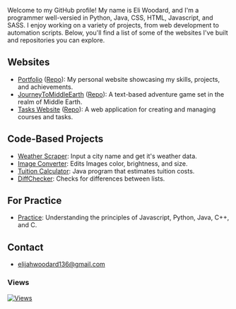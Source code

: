 Welcome to my GitHub profile! My name is Eli Woodard, and I'm a programmer well-versied in Python, Java, CSS, HTML, Javascript, and SASS. I enjoy working on a variety of projects, from web development to automation scripts. Below, you'll find a list of some of the websites I've built and repositories you can explore.

## Websites

- [Portfolio](https://eliwoodard.github.io/Portfolio/) ([Repo](https://github.com/EliWoodard/Portfolio)):  My personal website showcasing my skills, projects, and achievements.
- [JourneyToMiddleEarth](https://eliwoodard.github.io/JourneyToMiddleEarth/) ([Repo](https://github.com/EliWoodard/JourneyToMiddleEarth)): A text-based adventure game set in the realm of Middle Earth.
- [Tasks Website](https://eliwoodard.github.io/Tasks/) ([Repo](https://github.com/EliWoodard/Tasks)): A web application for creating and managing courses and tasks.

## Code-Based Projects

- [Weather Scraper](https://github.com/EliWoodard/PythonWebScraper): Input a city name and get it's weather data.
- [Image Converter](https://github.com/EliWoodard/Image-Converter): Edits Images color, brightness, and size.
- [Tuition Calculator](https://github.com/EliWoodard/Tuition-Calculator): Java program that estimates tuition costs.
- [DiffChecker](https://github.com/EliWoodard/DiffCheck): Checks for differences between lists.

## For Practice
- [Practice](https://github.com/EliWoodard/Practice): Understanding the principles of Javascript, Python, Java, C++, and C. 

## Contact
- elijahwoodard136@gmail.com

### Views
[![Views](http://hits.dwyl.com/EliWoodard/EliWoodard.svg)](http://hits.dwyl.com/EliWoodard/EliWoodard)
